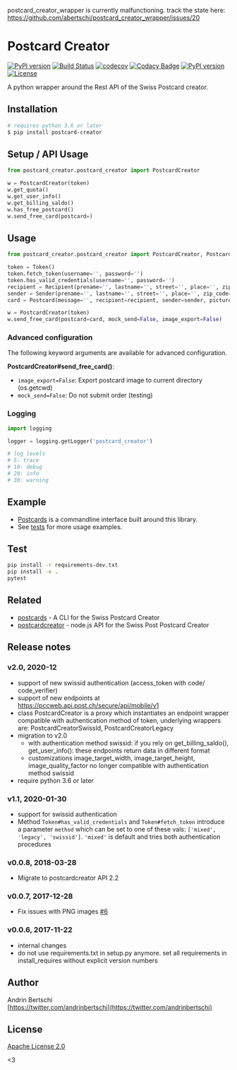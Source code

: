 postcard_creator_wrapper is currently malfunctioning. track the state here:
https://github.com/abertschi/postcard_creator_wrapper/issues/20
# Postcard Creator 

[![PyPI version](https://img.shields.io/pypi/v/postcard_creator.svg)](https://badge.fury.io/py/postcard_creator) [![Build Status](https://travis-ci.org/abertschi/postcard_creator_wrapper.svg?branch=master)](https://travis-ci.org/abertschi/postcard_creator_wrapper) [![codecov](https://codecov.io/gh/abertschi/postcard_creator_wrapper/branch/master/graph/badge.svg)](https://codecov.io/gh/abertschi/postcard_creator_wrapper) [![Codacy Badge](https://api.codacy.com/project/badge/Grade/970d46284d854b11ba4fb0c9cee760c7)](https://www.codacy.com/app/abertschi/postcard_creator_wrapper?utm_source=github.com&amp;utm_medium=referral&amp;utm_content=abertschi/postcard_creator_wrapper&amp;utm_campaign=Badge_Grade) [![PyPI version](https://img.shields.io/pypi/pyversions/postcard_creator.svg)](https://pypi.python.org/pypi/postcard_creator) [![License](https://img.shields.io/badge/License-Apache%202.0-green.svg)](https://opensource.org/licenses/Apache-2.0)

A python wrapper around the Rest API of the Swiss Postcard creator.

## Installation
```sh
# requires python 3.6 or later
$ pip install postcard-creator
```

## Setup / API Usage

```python
from postcard_creator.postcard_creator import PostcardCreator

w = PostcardCreator(token)
w.get_quota()
w.get_user_info()
w.get_billing_saldo()
w.has_free_postcard()
w.send_free_card(postcard=)
```

## Usage

```python
from postcard_creator.postcard_creator import PostcardCreator, Postcard, Token, Recipient, Sender

token = Token()
token.fetch_token(username='', password='')
token.has_valid_credentials(username='', password='')
recipient = Recipient(prename='', lastname='', street='', place='', zip_code=0000)
sender = Sender(prename='', lastname='', street='', place='', zip_code=0000)
card = Postcard(message='', recipient=recipient, sender=sender, picture_stream=open('./my-photo.jpg', 'rb'))

w = PostcardCreator(token)
w.send_free_card(postcard=card, mock_send=False, image_export=False)
```

### Advanced configuration
The following keyword arguments are available for advanced configuration.

**PostcardCreator#send_free_card()**:
- `image_export=False`: Export postcard image to current directory (os.getcwd)
- `mock_send=False`: Do not submit order (testing)

### Logging
```python
import logging

logger = logging.getLogger('postcard_creator')

# log levels
# 5: trace
# 10: debug
# 20: info
# 30: warning
```

## Example
- [Postcards](https://github.com/abertschi/postcards) is a commandline interface built around this library.
- See [tests](./tests/) for more usage examples.

## Test
```sh
pip install -r requirements-dev.txt
pip install -e .
pytest
```

## Related
- [postcards](https://github.com/abertschi/postcards) - A CLI for the Swiss Postcard Creator
- [postcardcreator](https://github.com/gido/postcardcreator) - node.js API for the Swiss Post Postcard Creator

## Release notes
### v2.0, 2020-12
- support of new swissid authentication (access_token with code/ code_verifier)
- support of new endpoints at https://pccweb.api.post.ch/secure/api/mobile/v1
- class PostcardCreator is a proxy which instantiates an endpoint wrapper compatible with authentication method of token, underlying wrappers are: PostcardCreatorSwissId, PostcardCreatorLegacy 
- migration to v2.0
  + with authentication method swissid: if you rely on get_billing_saldo(), get_user_info(): these endpoints return data in different format
  + customizations image_target_width, image_target_height, image_quality_factor no longer compatible with authentication method swissid
- require python 3.6 or later

### v1.1, 2020-01-30
- support for swissid authentication
- Method `Token#has_valid_credentials` and `Token#fetch_token` introduce a parameter `method` 
  which can be set to one of these vals: `['mixed', 'legacy', 'swissid']`. `'mixed'` is default and tries both
  authentication procedures 

### v0.0.8, 2018-03-28
- Migrate to postcardcreator API 2.2

### v0.0.7, 2017-12-28
- Fix issues with PNG images [#6](https://github.com/abertschi/postcard_creator_wrapper/pull/6)

### v0.0.6, 2017-11-22
- internal changes
- do not use requirements.txt in setup.py anymore. set all requirements in 
install_requires without explicit version numbers

## Author

Andrin Bertschi  
[https://twitter.com/andrinbertschi](https://twitter.com/andrinbertschi)

## License

[Apache License 2.0](LICENSE.md)

<3
